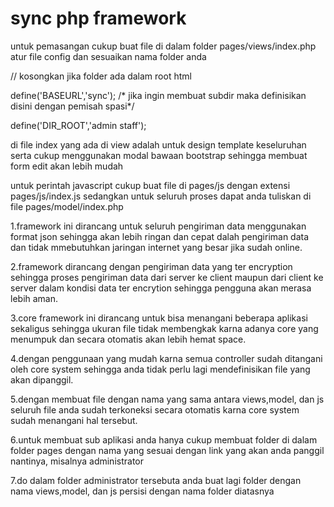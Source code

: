 sync php framework
===========================================================================================

untuk pemasangan cukup buat file di dalam folder pages/views/index.php
atur file config dan sesuaikan nama folder anda

// kosongkan jika folder ada dalam root html

define('BASEURL','sync');
/* jika ingin membuat subdir maka definisikan disini dengan pemisah spasi*/

define('DIR_ROOT','admin staff');

di file index yang ada di view adalah untuk design template keseluruhan serta cukup menggunakan modal bawaan bootstrap 
sehingga membuat form edit akan lebih mudah

untuk perintah javascript cukup buat file di pages/js dengan extensi pages/js/index.js
sedangkan untuk seluruh proses dapat anda tuliskan di file pages/model/index.php

1.framework ini dirancang untuk seluruh pengiriman data menggunakan format json sehingga akan lebih ringan dan cepat dalah pengiriman data dan tidak mmebutuhkan jaringan internet yang besar jika sudah online.

2.framework dirancang dengan pengiriman data yang ter encryption sehingga proses pengiriman data dari server ke client maupun dari client ke server dalam kondisi data ter encrytion sehingga pengguna akan merasa lebih aman.

3.core framework ini dirancang untuk bisa menangani beberapa aplikasi sekaligus sehingga ukuran file tidak membengkak karna adanya core yang menumpuk dan secara otomatis akan lebih hemat space.

4.dengan penggunaan yang mudah karna semua controller sudah ditangani oleh core system sehingga anda tidak perlu lagi mendefinisikan file yang akan dipanggil.

5.dengan membuat file dengan nama yang sama antara views,model, dan js seluruh file anda sudah terkoneksi secara otomatis karna core system sudah menangani hal tersebut.

6.untuk membuat sub aplikasi anda hanya cukup membuat folder di dalam folder pages dengan nama yang sesuai dengan link yang akan anda panggil nantinya, misalnya administrator

7.do dalam folder administrator tersebuta anda buat lagi folder dengan nama views,model, dan js persisi dengan nama folder diatasnya


